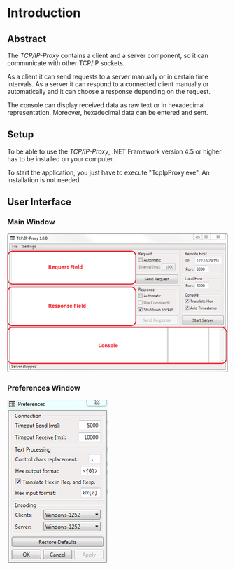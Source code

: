 # Introduction

## Abstract

The *TCP/IP-Proxy* contains a client and a server component, so it can communicate with other TCP/IP sockets.

As a client it can send requests to a server manually or in certain time intervals. As a server it can respond to a connected client manually or automatically and it can choose a response depending on the request.

The console can display received data as raw text or in hexadecimal representation. Moreover, hexadecimal data can be entered and sent.


## Setup

To be able to use the *TCP/IP-Proxy*, .NET Framework version 4.5 or higher has to be installed on your computer.

To start the application, you just have to execute "TcpIpProxy.exe". An installation is not needed.


## User Interface

### Main Window
![Main Window](/docs/images/user-interface-main-window.png)

### Preferences Window
![Preferences Window](/docs/images/user-interface-preferences-window.png)
